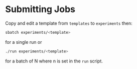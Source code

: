 # Submitting Jobs

Copy and edit a template from `templates` to `experiments` then:

```bash
sbatch experiments/<template>
```
for a single run or

```bash
./run experiments/<template>
```

for a batch of N where n is set in the `run` script.

